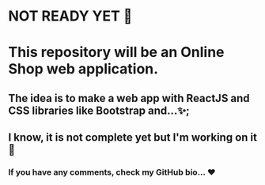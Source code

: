 # NOT READY YET 👀
# This repository will be an Online Shop web application.
## The idea is to make a web app with ReactJS and CSS libraries like Bootstrap and...✨; 
## I know, it is not complete yet but I'm working on it 🤞
### If you have any comments, check my GitHub bio... ❤️
